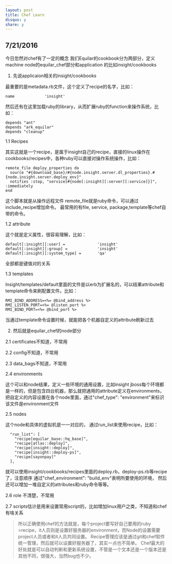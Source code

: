 ```yaml
---
layout: post
title: Chef Learn 
disqus: y
share: y
---
```


7/21/2016
---------
今日忽然对chef有了一定的概念
我们Equilar的cookbook分为两部分，定义machine node的equilar_chef部分和application 的比如insight/cookbooks

1. 先说applicaion相关的insight/cookbooks

最重要的是metadata.rb文件，这个定义了recipe的名字，比如：

```
name             'insight'
```

然后还有在这里加载ruby的library，从而扩展ruby的function来操作系统，比如：

```
depends "ant"
depends "ark_equilar"
depends "cleanup"
```

1.1 Recipes

其实这就是一个recipe，是属于insight自己的recipe，直接的linux操作在cookbooks/recipes中，各种ruby可以直接对操作系统操作，比如：

```
remote_file deploy_properties do
  source "#{download_base}/#{node.insight.server.dl_properties}.#{node.insight.server.deploy_env}"
  notifies :stop, "service[#{node[:insight][:server][:service]}]", :immediately
end
```

这个脚本就是从操作远程文件
remote_file就是ruby命令，可以通过include_recipe增加命令。
最常用的有file, service, package,template等chef自带的命令。

1.2 attribute

这个就是定义属性，很容易理解，比如：

```
default[:insight][:user] =              'insight'
default[:insight][:group] =             'insight'
default[:insight][:system_type] =       'qa'
```

全部都是键值对的关系

1.3 templates

Insight/templates/default里面的文件是以erb为扩展名的，可以结果attribute和template命令来刷配置文件。比如：

```
RMI_BIND_ADDRESS=<%= @bind_address %>
RMI_LISTEN_PORT=<%= @listen_port %>
RMI_BIND_PORT=<%= @bind_port %>
```

当通过template命令设置时候，就能把各个机器自定义的attribute刷新过去

2. 然后就是equilar_chef的node部分

2.1 certificates不知道，不常用

2.2 config不知道，不常用

2.3 data_bags不知道，不常用

2.4 environments

这个可以和node结果，定义一些环境的通用设置，比如insight jboss每个环境都是一样的，但是包含四台机器，那么就把通用的attribute定义在environments，把自定义的内容设置在各个node里面，通过"chef_type": "environment"来标识该文件是environment文件

2.5 nodes

这个node和具体的虚拟机是一一对应的，
通过run_list来使用recipe，比如：

```
  "run_list": [
    "recipe[equilar_base::hq_base]",
    "recipe[atlas::deploy]",
    "recipe[insight::deploy]",
    "recipe[insight::deploy-ps]",
    "recipe[sayonpay]"
  ],
```

就可以使用insight/cookbooks/recipes里面的deploy.rb，deploy-ps.rb等recipe了，注意顺序 
通过"chef_environment": "build_env"表明所要使用的环境，
然后还可以增加一堆自定义的attributes和ruby命令等等。

2.6 role 不清楚，不常用

2.7 scripts估计是用来设置常用script的，比如增加linux用户之类，不知道和chef有啥关系

>所以正确使用chef的方法就是，每个project要写好自己要用的ruby >recipe，it人员则是设置好服务器的environment，而Node的设置需要project人员或者和it人员共同设置。
>Recipe管理应该是通过git和chef软件统一管理，然后就可以设置好服务器了，其实一点也不简单。
>Chef最大的好处就是可以自动判断和更新系统设置，不管是一个文本还是一个版本还是其他不同，很强大，当然bug也不少。
